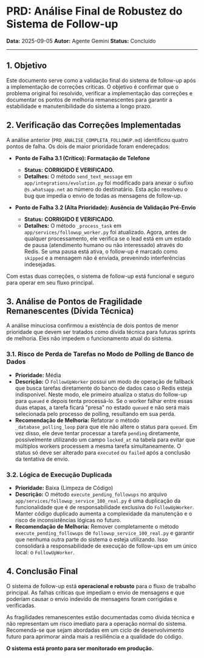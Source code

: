 # PRD: Análise Final de Robustez do Sistema de Follow-up

**Data:** 2025-09-05
**Autor:** Agente Gemini
**Status:** Concluído

---

## 1. Objetivo

Este documento serve como a validação final do sistema de follow-up após a implementação de correções críticas. O objetivo é confirmar que o problema original foi resolvido, verificar a implementação das correções e documentar os pontos de melhoria remanescentes para garantir a estabilidade e manutenibilidade do sistema a longo prazo.

## 2. Verificação das Correções Implementadas

A análise anterior (`PRD_ANALISE_COMPLETA_FOLLOWUP.md`) identificou quatro pontos de falha. Os dois de maior prioridade foram endereçados:

-   **Ponto de Falha 3.1 (Crítico): Formatação de Telefone**
    -   **Status:** **CORRIGIDO E VERIFICADO.**
    -   **Detalhes:** O método `send_text_message` em `app/integrations/evolution.py` foi modificado para anexar o sufixo `@s.whatsapp.net` ao número do destinatário. Esta ação resolveu o bug que impedia o envio de todas as mensagens de follow-up.

-   **Ponto de Falha 3.2 (Alta Prioridade): Ausência de Validação Pré-Envio**
    -   **Status:** **CORRIGIDO E VERIFICADO.**
    -   **Detalhes:** O método `_process_task` em `app/services/followup_worker.py` foi atualizado. Agora, antes de qualquer processamento, ele verifica se o lead está em um estado de pausa (atendimento humano ou não interessado) através do Redis. Se uma pausa está ativa, o follow-up é marcado como `skipped` e a mensagem não é enviada, prevenindo interferências indesejadas.

Com estas duas correções, o sistema de follow-up está funcional e seguro para operar em seu fluxo principal.

## 3. Análise de Pontos de Fragilidade Remanescentes (Dívida Técnica)

A análise minuciosa confirmou a existência de dois pontos de menor prioridade que devem ser tratados como dívida técnica para futuras sprints de melhoria. Eles não impedem o funcionamento atual do sistema.

### 3.1. Risco de Perda de Tarefas no Modo de Polling de Banco de Dados

-   **Prioridade:** Média
-   **Descrição:** O `FollowUpWorker` possui um modo de operação de fallback que busca tarefas diretamente do banco de dados caso o Redis esteja indisponível. Neste modo, ele primeiro atualiza o status do follow-up para `queued` e depois tenta processá-lo. Se o worker falhar entre essas duas etapas, a tarefa ficará "presa" no estado `queued` e não será mais selecionada pelo processo de polling, resultando em sua perda.
-   **Recomendação de Melhoria:** Refatorar o método `_database_polling_loop` para que ele não altere o status para `queued`. Em vez disso, ele deve tentar processar a tarefa `pending` diretamente, possivelmente utilizando um campo `locked_at` na tabela para evitar que múltiplos workers processem a mesma tarefa simultaneamente. O status só deve ser alterado para `executed` ou `failed` após a conclusão da tentativa de envio.

### 3.2. Lógica de Execução Duplicada

-   **Prioridade:** Baixa (Limpeza de Código)
-   **Descrição:** O método `execute_pending_followups` no arquivo `app/services/followup_service_100_real.py` é uma duplicação da funcionalidade que é de responsabilidade exclusiva do `FollowUpWorker`. Manter código duplicado aumenta a complexidade da manutenção e o risco de inconsistências lógicas no futuro.
-   **Recomendação de Melhoria:** Remover completamente o método `execute_pending_followups` de `followup_service_100_real.py` e garantir que nenhuma outra parte do sistema o esteja utilizando. Isso consolidará a responsabilidade de execução de follow-ups em um único local: o `FollowUpWorker`.

## 4. Conclusão Final

O sistema de follow-up está **operacional e robusto** para o fluxo de trabalho principal. As falhas críticas que impediam o envio de mensagens e que poderiam causar o envio indevido de mensagens foram corrigidas e verificadas.

As fragilidades remanescentes estão documentadas como dívida técnica e não representam um risco imediato para a operação normal do sistema. Recomenda-se que sejam abordadas em um ciclo de desenvolvimento futuro para aprimorar ainda mais a resiliência e a qualidade do código.

**O sistema está pronto para ser monitorado em produção.**
